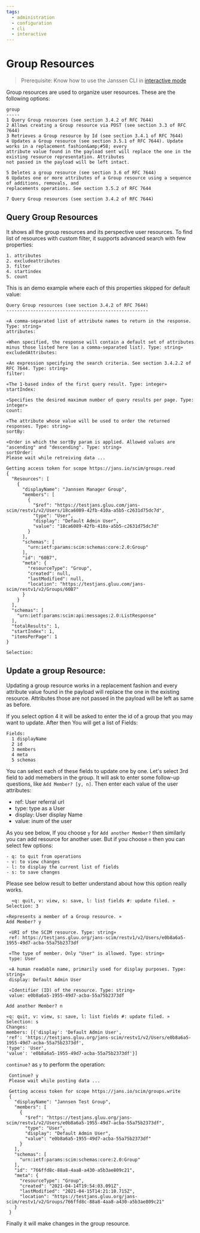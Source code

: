 ```yaml
---
tags:
  - administration
  - configuration
  - cli
  - interactive
---
```


# Group Resources

> Prerequisite: Know how to use the Janssen CLI in [interactive mode](im-index.md)

Group resources are used to organize user resources. These are the following options:

```
group
-----
1 Query Group resources (see section 3.4.2 of RFC 7644)
2 Allows creating a Group resource via POST (see section 3.3 of RFC 7644)
3 Retrieves a Group resource by Id (see section 3.4.1 of RFC 7644)
4 Updates a Group resource (see section 3.5.1 of RFC 7644). Update works in a replacement fashion&amp;#58; every
attribute value found in the payload sent will replace the one in the existing resource representation. Attributes 
not passed in the payload will be left intact.

5 Deletes a group resource (see section 3.6 of RFC 7644)
6 Updates one or more attributes of a Group resource using a sequence of additions, removals, and 
replacements operations. See section 3.5.2 of RFC 7644

7 Query Group resources (see section 3.4.2 of RFC 7644)

```

## Query Group Resources

It shows all the group resources and its perspective user resources. To find list of resources with custom filter, it supports advanced search with few properties:

    1. attributes
    2. excludeattributes
    3. filter
    4. startindex
    5. count

This is an demo example where each of this properties skipped for default value:

```
Query Group resources (see section 3.4.2 of RFC 7644)
-----------------------------------------------------

«A comma-separated list of attribute names to return in the response. Type: string»
attributes: 

«When specified, the response will contain a default set of attributes minus those listed here (as a comma-separated list). Type: string»
excludedAttributes: 

«An expression specifying the search criteria. See section 3.4.2.2 of RFC 7644. Type: string»
filter: 

«The 1-based index of the first query result. Type: integer»
startIndex: 

«Specifies the desired maximum number of query results per page. Type: integer»
count: 

«The attribute whose value will be used to order the returned responses. Type: string»
sortBy: 

«Order in which the sortBy param is applied. Allowed values are "ascending" and "descending". Type: string»
sortOrder: 
Please wait while retreiving data ...

Getting access token for scope https://jans.io/scim/groups.read
{
  "Resources": [
    {
      "displayName": "Jannsen Manager Group",
      "members": [
        {
          "$ref": "https://testjans.gluu.com/jans-scim/restv1/v2/Users/18ca6089-42fb-410a-a5b5-c2631d75dc7d",
          "type": "User",
          "display": "Default Admin User",
          "value": "18ca6089-42fb-410a-a5b5-c2631d75dc7d"
        }
      ],
      "schemas": [
        "urn:ietf:params:scim:schemas:core:2.0:Group"
      ],
      "id": "60B7",
      "meta": {
        "resourceType": "Group",
        "created": null,
        "lastModified": null,
        "location": "https://testjans.gluu.com/jans-scim/restv1/v2/Groups/60B7"
      }
    }
  ],
  "schemas": [
    "urn:ietf:params:scim:api:messages:2.0:ListResponse"
  ],
  "totalResults": 1,
  "startIndex": 1,
  "itemsPerPage": 1
}

Selection: 

```
## Update a group Resource: 
  
Updating a group resource works in a replacement fashion and every attribute value found in the payload will replace the one in the existing resource. Attributes those are not passed in the payload will be left as same as before.

If you select option 4 it will be asked to enter the id of a group that you may want to update. After then You will get a list of Fields:

  ```
  Fields:
    1 displayName
    2 id
    3 members
    4 meta
    5 schemas
  ```

You can select each of these fields to update one by one. Let's select 3rd field to add memebers in the group. It will ask to enter some follow-up questions, like `Add Member? [y, n]`. Then enter each value of the user attributes:
  
  - ref: User referral url
  - type: type as a User
  - display: User display Name
  - value: inum of the user

  As you see below, If you choose `y` for `Add another Member?` then similarly you can add resource for another user. But if you choose `n` then you can select few options: 

    - q: to quit from operations
    - v: to view changes
    - l: to display the current list of fields
    - s: to save changes
  
  Please see below result to better understand about how this option really works.

  ```
    «q: quit, v: view, s: save, l: list fields #: update filed. »
Selection: 3

«Represents a member of a Group resource. »
Add Member? y

   «URI of the SCIM resource. Type: string»
   ref: https://testjans.gluu.org/jans-scim/restv1/v2/Users/e0b8a6a5-1955-49d7-acba-55a75b2373df

   «The type of member. Only "User" is allowed. Type: string»
   type: User

   «A human readable name, primarily used for display purposes. Type: string»
   display: Default Admin User

   «Identifier (ID) of the resource. Type: string»
   value: e0b8a6a5-1955-49d7-acba-55a75b2373df

Add another Member? n

«q: quit, v: view, s: save, l: list fields #: update filed. »
Selection: s
Changes:
members: [{'display': 'Default Admin User',
 'ref': 'https://testjans.gluu.org/jans-scim/restv1/v2/Users/e0b8a6a5-1955-49d7-acba-55a75b2373df',
 'type': 'User',
 'value': 'e0b8a6a5-1955-49d7-acba-55a75b2373df'}]
  ```

`continue?` as `y` to perform the operation:

 ```
  Continue? y
  Please wait while posting data ...

  Getting access token for scope https://jans.io/scim/groups.write
  {
    "displayName": "Jannsen Test Group",
    "members": [
      {
        "$ref": "https://testjans.gluu.org/jans-scim/restv1/v2/Users/e0b8a6a5-1955-49d7-acba-55a75b2373df",
        "type": "User",
        "display": "Default Admin User",
        "value": "e0b8a6a5-1955-49d7-acba-55a75b2373df"
      }
    ],
    "schemas": [
      "urn:ietf:params:scim:schemas:core:2.0:Group"
    ],
    "id": "766ffd8c-88a8-4aa8-a430-a5b3ae809c21",
    "meta": {
      "resourceType": "Group",
      "created": "2021-04-14T19:54:03.091Z",
      "lastModified": "2021-04-15T14:21:10.715Z",
      "location": "https://testjans.gluu.org/jans-scim/restv1/v2/Groups/766ffd8c-88a8-4aa8-a430-a5b3ae809c21"
    }
  }
 ```
Finally it will make changes in the group resource.

